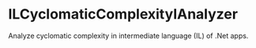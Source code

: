 # ILCyclomaticComplexityIAnalyzer
Analyze cyclomatic complexity in intermediate language (IL) of .Net apps.
